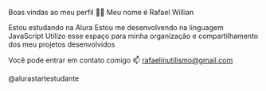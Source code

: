 Boas vindas ao meu perfil 💙💙
Meu nome é Rafael Willian

Estou estudando na Alura
Estou me desenvolvendo na linguagem JavaScript
Utilizo esse espaço para minha organização e compartilhamento dos meu projetos desenvolvidos

Você pode entrar em contato comigo 📫
rafaelinutilismo@gmail.com

@alurastartestudante

